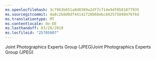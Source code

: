 ```yaml
---
ms.openlocfilehash: 3c7963b651a8d0389a2df7c714e9df0581877935
ms.sourcegitcommit: 4a8c2b8d0df44142728b68ebc842575840476f6d
ms.translationtype: MT
ms.contentlocale: de-DE
ms.lasthandoff: 03/28/2019
ms.locfileid: "25705007"
---
```

<span data-ttu-id="95d8f-101">Joint Photographics Experts Group (JPEG)</span><span class="sxs-lookup"><span data-stu-id="95d8f-101">Joint Photographics Experts Group (JPEG)</span></span>